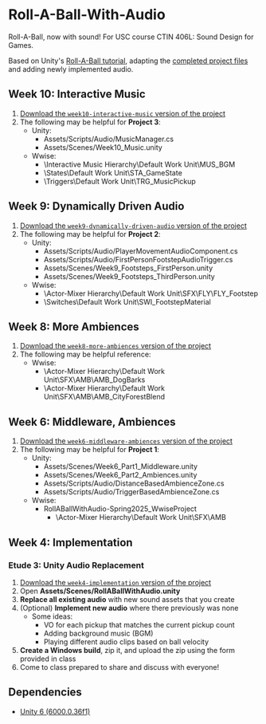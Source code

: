 # Roll-A-Ball-With-Audio

Roll-A-Ball, now with sound! For USC course CTIN 406L: Sound Design for Games.

Based on Unity's [Roll-A-Ball tutorial](https://learn.unity.com/project/roll-a-ball), adapting the [completed project files](https://assetstore.unity.com/packages/essentials/tutorial-projects/unity-learn-roll-a-ball-completed-project-files-urp-77198) and adding newly implemented audio.

## Week 10: Interactive Music
1. [Download the `week10-interactive-music` version of the project](https://github.com/CTIN-406L-Sound-Design-for-Games/RollABallWithAudio-Spring2025/archive/refs/heads/week10-interactive-music.zip)
2. The following may be helpful for **Project 3**:
	- Unity:
	    - Assets/Scripts/Audio/MusicManager.cs
	    - Assets/Scenes/Week10_Music.unity
	- Wwise:
		- \Interactive Music Hierarchy\Default Work Unit\MUS_BGM
		- \States\Default Work Unit\STA_GameState
		- \Triggers\Default Work Unit\TRG_MusicPickup

## Week 9: Dynamically Driven Audio
1. [Download the `week9-dynamically-driven-audio` version of the project](https://github.com/CTIN-406L-Sound-Design-for-Games/RollABallWithAudio-Spring2025/archive/refs/heads/week9-dynamically-driven-audio.zip)
2. The following may be helpful for **Project 2**:
	- Unity:
	    - Assets/Scripts/Audio/PlayerMovementAudioComponent.cs
	    - Assets/Scripts/Audio/FirstPersonFootstepAudioTrigger.cs
	    - Assets/Scenes/Week9_Footsteps_FirstPerson.unity
	    - Assets/Scenes/Week9_Footsteps_ThirdPerson.unity
	- Wwise:
		- \Actor-Mixer Hierarchy\Default Work Unit\SFX\FLY\FLY_Footstep
		- \Switches\Default Work Unit\SWI_FootstepMaterial

## Week 8: More Ambiences
1. [Download the `week8-more-ambiences` version of the project](https://github.com/CTIN-406L-Sound-Design-for-Games/RollABallWithAudio-Spring2025/archive/refs/heads/week8-more-ambiences.zip)
2. The following may be helpful reference:
	- Wwise:
		- \Actor-Mixer Hierarchy\Default Work Unit\SFX\AMB\AMB_DogBarks
		- \Actor-Mixer Hierarchy\Default Work Unit\SFX\AMB\AMB_CityForestBlend

## Week 6: Middleware, Ambiences
1. [Download the `week6-middleware-ambiences` version of the project](https://github.com/CTIN-406L-Sound-Design-for-Games/RollABallWithAudio-Spring2025/archive/refs/heads/week6-middleware-ambiences.zip)
2. The following may be helpful for **Project 1**:
	- Unity:
		- Assets/Scenes/Week6_Part1_Middleware.unity
		- Assets/Scenes/Week6_Part2_Ambiences.unity
		- Assets/Scripts/Audio/DistanceBasedAmbienceZone.cs
		- Assets/Scripts/Audio/TriggerBasedAmbienceZone.cs
	- Wwise:
		- RollABallWithAudio-Spring2025_WwiseProject
			- \Actor-Mixer Hierarchy\Default Work Unit\SFX\AMB

## Week 4: Implementation

### Etude 3: Unity Audio Replacement
1. [Download the `week4-implementation` version of the project](https://github.com/CTIN-406L-Sound-Design-for-Games/RollABallWithAudio-Spring2025/archive/refs/heads/week4-implementation.zip)
2. Open **Assets/Scenes/RollABallWithAudio.unity**
3. **Replace all existing audio** with new sound assets that you create
4. (Optional) **Implement new audio** where there previously was none
	- Some ideas:
		- VO for each pickup that matches the current pickup count
		- Adding background music (BGM)
		- Playing different audio clips based on ball velocity
5. **Create a Windows build**, zip it, and upload the zip using the form provided in class
6. Come to class prepared to share and discuss with everyone!

## Dependencies
- [Unity 6 (6000.0.36f1)](https://unity.com/download)
